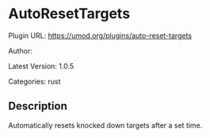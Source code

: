 # AutoResetTargets

Plugin URL: https://umod.org/plugins/auto-reset-targets

Author: 

Latest Version: 1.0.5

Categories: rust

## Description

Automatically resets knocked down targets after a set time.
